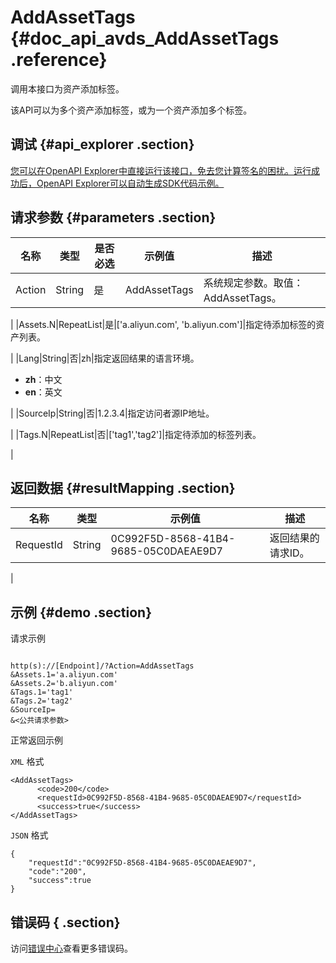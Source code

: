 # AddAssetTags {#doc_api_avds_AddAssetTags .reference}

调用本接口为资产添加标签。

该API可以为多个资产添加标签，或为一个资产添加多个标签。

## 调试 {#api_explorer .section}

[您可以在OpenAPI Explorer中直接运行该接口，免去您计算签名的困扰。运行成功后，OpenAPI Explorer可以自动生成SDK代码示例。](https://api.aliyun.com/#product=avds&api=AddAssetTags&type=RPC&version=2017-11-29)

## 请求参数 {#parameters .section}

|名称|类型|是否必选|示例值|描述|
|--|--|----|---|--|
|Action|String|是|AddAssetTags|系统规定参数。取值：AddAssetTags。

 |
|Assets.N|RepeatList|是|\['a.aliyun.com', 'b.aliyun.com'\]|指定待添加标签的资产列表。

 |
|Lang|String|否|zh|指定返回结果的语言环境。

 -   **zh**：中文
-   **en**：英文

 |
|SourceIp|String|否|1.2.3.4|指定访问者源IP地址。

 |
|Tags.N|RepeatList|否|\['tag1','tag2'\]|指定待添加的标签列表。

 |

## 返回数据 {#resultMapping .section}

|名称|类型|示例值|描述|
|--|--|---|--|
|RequestId|String|0C992F5D-8568-41B4-9685-05C0DAEAE9D7|返回结果的请求ID。

 |

## 示例 {#demo .section}

请求示例

``` {#request_demo}

http(s)://[Endpoint]/?Action=AddAssetTags
&Assets.1='a.aliyun.com'
&Assets.2='b.aliyun.com'
&Tags.1='tag1'
&Tags.2='tag2'
&SourceIp=
&<公共请求参数>

```

正常返回示例

`XML` 格式

``` {#xml_return_success_demo}
<AddAssetTags>
      <code>200</code>
      <requestId>0C992F5D-8568-41B4-9685-05C0DAEAE9D7</requestId>
      <success>true</success>
</AddAssetTags>
```

`JSON` 格式

``` {#json_return_success_demo}
{
	"requestId":"0C992F5D-8568-41B4-9685-05C0DAEAE9D7",
	"code":"200",
	"success":true
}
```

## 错误码 { .section}

访问[错误中心](https://error-center.alibabacloud.com/status/product/avds)查看更多错误码。

